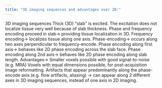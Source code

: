 ```yaml
---
title: "3D imaging sequences and advantages over 2D:"
---
```

3D imaging sequences
Thick (3D) &quot;slab&quot; is excited.
The excitation does not localize tissue very well because of slab thickness.
Phase and frequency encoding proceed in slab&#8594; providing tissue localization in 3D.
Frequency encoding&#8594; localizes tissue along one axis.
Phase-encoding&#8594; occurs along two axes perpendicular to frequency-encode.
Phase encoding along first axis&#8594; behaves like 2D phase encoding across the slab face.
Phase encoding along 2nd axis&#8594; behaves like 2D phase encoding along slab length.
Advantages&#8594; 
Smaller voxels possible with good signal-to-noise (e.g. MRA)
Voxels with equal dimensions possible, for post-acquisition image reformatting.
Artifacts that appear predominantly along the phase-encode axis (e.g. flow artifacts, aliasing) &#8594; can appear along 2 different axes in 3D imaging sequences, instead of one axis in 2D imaging.

